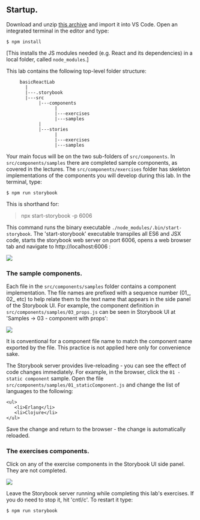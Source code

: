 ## Startup.

Download and unzip [this archive][code] and import it into VS Code. Open an integrated terminal in the editor and type:
~~~
$ npm install
~~~
[This installs the JS modules needed (e.g. React and its dependencies) in a local folder, called `node_modules`.]

This lab contains the following top-level folder structure:
~~~
     basicReactLab
       |
       |---.storybook
       |---src
            |---components
                  |
                  |---exercises
                  |---samples
            |
            |---stories
                  |
                  |---exercises
                  |---samples          
~~~
Your main focus will be on the two sub-folders of `src/components`. In `src/components/samples` there are completed sample components, as covered in the lectures. The `src/components/exercises` folder has skeleton implementations of the components you will develop during this lab. In the terminal, type:
~~~
$ npm run storybook
~~~
This is shorthand for:

>npx start-storybook -p 6006

This command runs the binary executable `./node_modules/.bin/start-storybook`. The 'start-storybook' executable transpiles all ES6 and JSX code, starts the storybook web server on port 6006, opens a web browser tab and navigate to http://localhost:6006 :

![][storybook] 

### The sample components.

Each file in the `src/components/samples` folder contains a component implementation. The file names are prefixed with a sequence number (01_, 02_ etc) to help relate them to the text name that appears in the side panel of the Storybook UI. For example, the component definition in `src/components/samples/03_props.js` can be seen in Storybook UI at 'Samples -> 03 - component with props':

![][numbers] 

It is conventional for a component file name to match the component name exported by the file. This practice is not applied here only for convenience sake.

The Storybook server provides live-reloading - you can see the effect of code changes immediately. For example, in the browser, click the `01 - static component` sample. Open the file `src/components/samples/01_staticComponent.js` and change the list of languages to the following:
~~~
<ul>
   <li>Erlang</li>
   <li>Clojure</li>
</ul>  
~~~
Save the change and return to the browser - the change is automatically reloaded.

### The exercises components.

Click on any of the exercise components in the Storybook UI side panel. They are not completed.

![][exercises] 

Leave the Storybook server running while completing this lab's exercises. If you do need to stop it, hit 'cntl/c'. To restart it type:
~~~
$ npm run storybook
~~~

[code]: ./archives/start.zip
[storybook]: ./img/storybook.png
[numbers]: ./img/numbers.png
[exercises]: ./img/exercises.png